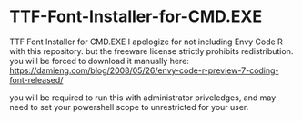 # TTF-Font-Installer-for-CMD.EXE
TTF Font Installer for CMD.EXE
I apologize for not including Envy Code R with this repository. but the freeware license strictly prohibits redistribution. 
you will be forced to download it manually here: https://damieng.com/blog/2008/05/26/envy-code-r-preview-7-coding-font-released/

you will be required to run this with administrator priveledges, and may need to set your powershell scope to unrestricted for your user.  
